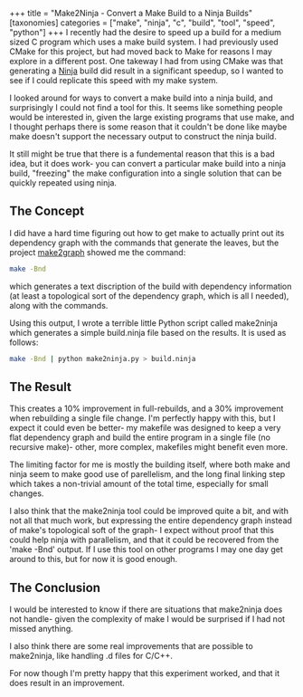 +++
title = "Make2Ninja - Convert a Make Build to a Ninja Builds"
[taxonomies]
categories = ["make", "ninja", "c", "build", "tool", "speed", "python"]
+++
I recently had the desire to speed up a build for a medium sized C program
which uses a make build system. I had previously used CMake for this project,
but had moved back to Make for reasons I may explore in a different post.  One
takeway I had from using CMake was that generating a
[Ninja](https://ninja-build.org/) build did result in a significant speedup, so
I wanted to see if I could replicate this speed with my make system.


I looked around for ways to convert a make build into a ninja build, and
surprisingly I could not find a tool for this. It seems like something people
would be interested in, given the large existing programs that use make, and I
thought perhaps there is some reason that it couldn't be done like maybe make
doesn't support the necessary output to construct the ninja build.


It still might be true that there is a fundemental reason that this is a bad
idea, but it does work- you can convert a particular make build into a ninja
build, "freezing" the make configuration into a single solution that can be
quickly repeated using ninja.


## The Concept
I did have a hard time figuring out how to get make to actually print out
its dependency graph with the commands that generate the leaves,
but the project [make2graph](https://github.com/lindenb/makefile2graph)
showed me the command:
```bash
make -Bnd
````
which generates a text discription of the build with dependency information (at
least a topological sort of the dependency graph, which is all I needed), along
with the commands.


Using this output, I wrote a terrible little Python script called make2ninja
which generates a simple build.ninja file based on the results. It is used as
follows:
```bash
make -Bnd | python make2ninja.py > build.ninja
```


## The Result
This creates a 10% improvement in full-rebuilds, and a 30% improvement when
rebuilding a single file change.  I'm perfectly happy with this, but I expect
it could even be better- my makefile was designed to keep a very flat
dependency graph and build the entire program in a single file (no recursive
make)- other, more complex, makefiles might benefit even more.


The limiting factor for me is mostly the building itself, where both make and
ninja seem to make good use of parellelism, and the long final linking step
which takes a non-trivial amount of the total time, especially for small
changes.


I also think that the make2ninja tool could be improved quite a bit, and with
not all that much work, but expressing the entire dependency graph instead of
make's topological soft of the graph- I expect without proof that this could
help ninja with parallelism, and that it could be recovered from the
'make -Bnd' output. If I use this tool on other programs I may one day
get around to this, but for now it is good enough.


## The Conclusion
I would be interested to know if there are situations that make2ninja does not
handle- given the complexity of make I would be surprised if I had not missed
anything.

I also think there are some real improvements that are possible to make2ninja,
like handling .d files for C/C++.

For now though I'm pretty happy that this experiment worked, and that it does
result in an improvement.

